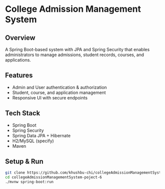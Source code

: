 # College Admission Management System

## Overview
A Spring Boot-based system with JPA and Spring Security that enables administrators to manage admissions, student records, courses, and applications.

## Features
- Admin and User authentication & authorization
- Student, course, and application management
- Responsive UI with secure endpoints

## Tech Stack
- Spring Boot
- Spring Security
- Spring Data JPA + Hibernate
- H2/MySQL (specify)
- Maven

## Setup & Run
```bash
git clone https://github.com/khushbu-chi/collegeAdmissionManagementSystem-poject-6.git
cd collegeAdmissionManagementSystem-poject-6
./mvnw spring-boot:run
